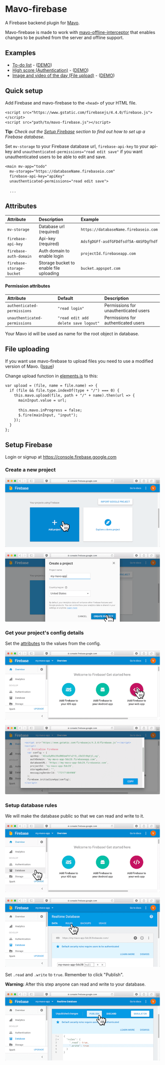 # Mavo-firebase

A Firebase backend plugin for [Mavo](https://mavo.io).

Mavo-firebase is made to work with [mavo-offline-interceptor](https://github.com/valterkraemer/mavo-offline-interceptor) that enables changes to be pushed from the server and offline support.

## Examples

- [To-do list](https://github.com/valterkraemer/mavo-firebase/tree/master/examples/todo) - ([DEMO](https://valterkraemer.github.io/mavo-firebase/examples/todo/))
- [High score (Authentication)](https://github.com/valterkraemer/mavo-firebase/tree/master/examples/authentication) - ([DEMO](https://valterkraemer.github.io/mavo-firebase/examples/authentication/))
- [Image and video of the day (File upload)](https://github.com/valterkraemer/mavo-firebase/tree/master/examples/file-storage) - ([DEMO](https://valterkraemer.github.io/mavo-firebase/examples/file-storage/))

## Quick setup

Add Firebase and mavo-firebase to the `<head>` of your HTML file.

    <script src="https://www.gstatic.com/firebasejs/4.4.0/firebase.js"></script>
    <script src="path/to/mavo-firebase.js"></script>

**Tip:** *Check out the [Setup Firebase](#setup-firebase) section to find out how to set up a Firebase database.*

Set `mv-storage` to your Firebase database url, `firebase-api-key` to your api-key and `unauthenticated-permissions="read edit save"` if you want unauthenticated users to be able to edit and save.

```
<main mv-app="todo"
  mv-storage="https://databaseName.firebaseio.com"
  firebase-api-key="apiKey"
  unauthenticated-permissions="read edit save">

  ...
```

## Attributes

| Attribute                     | Description                             | Example                               |
|:------------------------------|:--------------------------------------- |:------------------------------------- |
| `mv-storage`                  | Database url (required)                 | `https://databaseName.firebaseio.com` |
| `firebase-api-key`            | Api-key (required)                      | `AdsfgDGFf-asdfGFDdfsdf5A-4ASFDgfhdf` |
| `firebase-auth-domain`        | Auth domain to enable login             | `projectId.firebaseapp.com`           |
| `firebase-storage-bucket`     | Storage bucket to enable file uploading | `bucket.appspot.com`                  |

#### Permission attributes

| Attribute                     | Default                                 | Description                           |
|:----------------------------- |:--------------------------------------- |:------------------------------------- |
| `authenticated-permissions`   | `"read login"`                          | Permissions for unauthenticated users |
| `unauthenticated-permissions` | `"read edit add delete save logout"`    | Permissions for authenticated users   |

Your Mavo id will be used as name for the root object in database.

## File uploading

If you want use mavo-firebase to upload files you need to use a modified version of Mavo. ([Issue](https://github.com/mavoweb/mavo/issues/292))

Change upload function in [elements.js](https://github.com/mavoweb/mavo/blob/master/src/elements.js) to this:

```
var upload = (file, name = file.name) => {
  if (file && file.type.indexOf(type + "/") === 0) {
    this.mavo.upload(file, path + "/" + name).then(url => {
      mainInput.value = url;

      this.mavo.inProgress = false;
      $.fire(mainInput, "input");
    });
  }
};
```

## Setup Firebase

Login or signup at https://console.firebase.google.com

### Create a new project

![1-add-project](assets/images/1-add-project.png "Add project")

![2-create-project](assets/images/2-create-project.png "Create project")

### Get your project's config details

Set the [attributes](#attributes) to the values from the config.

![3-add-firebase-to-your-web-app](assets/images/3-add-firebase-to-your-web-app.png "Add firebase to your web app")

![4-view-config](assets/images/4-view-config.png "View config")

### Setup database rules

We will make the database public so that we can read and write to it.

![5-go-to-database](assets/images/5-go-to-database.png "Go to database")

![6-go-to-rules](assets/images/6-go-to-rules.png "Go to rules")

Set `.read` and `.write` to `true`. Remember to click "Publish".

**Warning:** After this step anyone can read and write to your database.

![7-edit-rules](assets/images/7-edit-rules.png "Edit rules")
